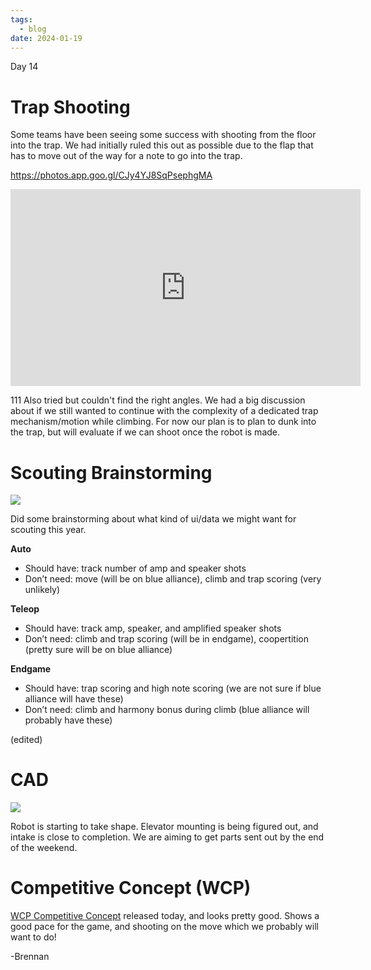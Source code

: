 ```yaml
---
tags:
  - blog
date: 2024-01-19
---
```

Day 14
# Trap Shooting

Some teams have been seeing some success with shooting from the floor into the trap. We had initially ruled this out as possible due to the flap that has to move out of the way for a note to go into the trap.

https://photos.app.goo.gl/CJy4YJ8SqPsephgMA

<iframe width="560" height="315" src="https://www.youtube.com/embed/m6T4OJoIV4M?si=CwsnSjYUNxbhQioX" title="YouTube video player" frameborder="0" allow="accelerometer; autoplay; clipboard-write; encrypted-media; gyroscope; picture-in-picture; web-share" allowfullscreen></iframe>

111 Also tried but couldn't find the right angles. We had a big discussion about if we still wanted to continue with the complexity of a dedicated trap mechanism/motion while climbing. For now our plan is to plan to dunk into the trap, but will evaluate if we can shoot once the robot is made.

# Scouting Brainstorming

![](https://i.imgur.com/ahfZZlS.png)

Did some brainstorming about what kind of ui/data we might want for scouting this year.

**Auto**  

- Should have: track number of amp and speaker shots
- Don’t need: move (will be on blue alliance), climb and trap scoring (very unlikely)

**Teleop**  

- Should have: track amp, speaker, and amplified speaker shots
- Don’t need: climb and trap scoring (will be in endgame), coopertition (pretty sure will be on blue alliance)

**Endgame**  

- Should have: trap scoring and high note scoring (we are not sure if blue alliance will have these)
- Don’t need: climb and harmony bonus during climb (blue alliance will probably have these)

(edited)

# CAD

![](https://i.imgur.com/99PpT6n.png)

Robot is starting to take shape. Elevator mounting is being figured out, and intake is close to completion. We are aiming to get parts sent out by the end of the weekend.

# Competitive Concept (WCP)

[WCP Competitive Concept](https://www.youtube.com/watch?v=TKs_UDj4Ej0) released today, and looks pretty good. Shows a good pace for the game, and shooting on the move which we probably will want to do!

-Brennan